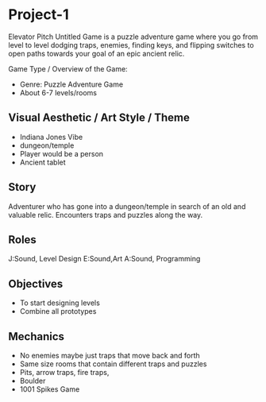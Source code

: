 # Project-1 

Elevator Pitch
Untitled Game is a puzzle adventure game where you go from level to level dodging traps, enemies, finding keys, and flipping switches to open paths towards your goal of an epic ancient relic.

Game Type / Overview of the Game:
- Genre: Puzzle Adventure Game
- About 6-7 levels/rooms



## Visual Aesthetic / Art Style / Theme

* Indiana Jones Vibe
* dungeon/temple
* Player would be a person
* Ancient tablet



## Story
Adventurer who has gone into a dungeon/temple in search of an old and valuable relic. Encounters traps and puzzles along the way.


## Roles
J:Sound, Level Design
E:Sound,Art
A:Sound, Programming


## Objectives
- To start designing levels
- Combine all prototypes

## Mechanics
- No enemies maybe just traps that move back and forth
- Same size rooms that contain different traps and puzzles
- Pits, arrow traps, fire traps,
- Boulder 
- 1001 Spikes Game
